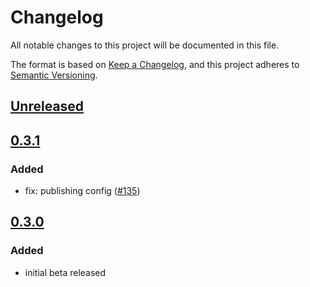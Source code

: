 # Changelog
All notable changes to this project will be documented in this file.

The format is based on [Keep a Changelog](https://keepachangelog.com/en/1.0.0/),
and this project adheres to [Semantic Versioning](https://semver.org/spec/v2.0.0.html).

## [Unreleased]

## [0.3.1]
### Added
- fix: publishing config ([#135](https://github.com/MetaMask/metamask-sdk/pull/135))

## [0.3.0]
### Added
- initial beta released

[Unreleased]: https://github.com/MetaMask/metamask-sdk/compare/@metamask/sdk-react@0.3.1...HEAD
[0.3.1]: https://github.com/MetaMask/metamask-sdk/compare/@metamask/sdk-react@0.3.0...@metamask/sdk-react@0.3.1
[0.3.0]: https://github.com/MetaMask/metamask-sdk/releases/tag/@metamask/sdk-react@0.3.0
